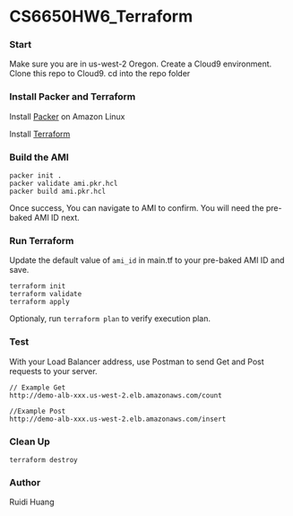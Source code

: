 # CS6650HW6_Terraform

### Start
Make sure you are in us-west-2 Oregon.
Create a Cloud9 environment.
Clone this repo to Cloud9.
cd into the repo folder

### Install Packer and Terraform

Install [Packer](https://developer.hashicorp.com/packer/tutorials/docker-get-started/get-started-install-cli) on Amazon Linux

Install [Terraform](https://aws-quickstart.github.io/workshop-terraform-modules/40_setup_cloud9_ide/42_install_terraform_c9.html) 

### Build the AMI
```console
packer init .
packer validate ami.pkr.hcl
packer build ami.pkr.hcl
```
Once success, You can navigate to AMI to confirm. You will need the pre-baked AMI ID next.

### Run Terraform

Update the default value of ```ami_id``` in main.tf to your pre-baked AMI ID and save.

```console
terraform init
terraform validate
terraform apply
```
Optionaly, run ```terraform plan``` to verify execution plan.

### Test
With your Load Balancer address, use Postman to send Get and Post requests to your server.
```
// Example Get
http://demo-alb-xxx.us-west-2.elb.amazonaws.com/count

//Example Post
http://demo-alb-xxx.us-west-2.elb.amazonaws.com/insert
```

### Clean Up

```console
terraform destroy
```


### Author
Ruidi Huang